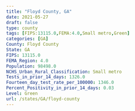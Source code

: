 ```yaml
---
title: "Floyd County, GA"
date: 2021-05-27
draft: false
type: county
tags: [FIPS:13115.0,FEMA:4.0,Small metro,Green]
categories: [GA]
County: Floyd County
State: GA
FIPS: 13115.0
FEMA_Region: 4.0
Population: 98498.0
NCHS_Urban_Rural_Classification: Small metro
Tests_in_prior_14_days: 1326.0
Fourteen_day_test_rate_per_100000: 1346.0
Percent_Positivity_in_prior_14_days: 0.03
Level: Green
url: /states/GA/floyd-county
---
```



